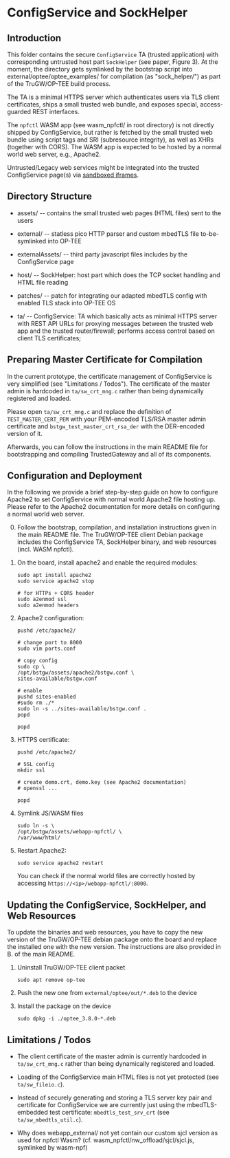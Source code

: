 # ConfigService and SockHelper

## Introduction
This folder contains the secure `ConfigService` TA (trusted application) with
corresponding untrusted host part `SockHelper` (see paper, Figure 3).
At the moment, the directory gets symlinked by the bootstrap script into
external/optee/optee_examples/ for compilation (as "sock_helper/") as part of the
TruGW/OP-TEE build process.

The TA is a minimal HTTPS server which authenticates users via TLS client certificates,
ships a small trusted web bundle, and exposes special, access-guarded REST interfaces.

The `npfctl` WASM app (see wasm_npfctl/ in root directory) is not directly
shipped by ConfigService, but rather is fetched by the small trusted web bundle
using script tags and SRI (subresource integrity), as well as XHRs (together with CORS).
The WASM app is expected to be hosted by a normal world web server, e.g., Apache2.

Untrusted/Legacy web services might be integrated into the trusted ConfigService
page(s) via [sandboxed iframes](https://www.w3schools.com/tags/att_iframe_sandbox.asp).



## Directory Structure
* assets/               -- contains the small trusted web pages (HTML files) sent to the users

* external/             -- statless pico HTTP parser and custom mbedTLS file to-be-symlinked into OP-TEE

* externalAssets/       -- third party javascript files includes by the ConfigService page

* host/                 -- SockHelper: host part which does the TCP socket handling and HTML file reading

* patches/              -- patch for integrating our adapted mbedTLS config with enabled TLS stack into OP-TEE OS

* ta/                   -- ConfigService: TA which basically acts as minimal HTTPS server with REST API URLs for proxying messages between the trusted web app and the trusted router/firewall; performs access control based on client TLS certificates;


## Preparing Master Certificate for Compilation
In the current prototype, the certificate management of ConfigService is very simplified
(see "Limitations / Todos").
The certificate of the master admin is hardcoded in `ta/sw_crt_mng.c` rather than
being dynamically registered and loaded.

Please open `ta/sw_crt_mng.c` and replace the definition of `TEST_MASTER_CERT_PEM`
with your PEM-encoded TLS/RSA master admin certificate and `bstgw_test_master_crt_rsa_der`
with the DER-encoded version of it.

Afterwards, you can follow the instructions in the main README file for bootstrapping
and compiling TrustedGateway and all of its components.



## Configuration and Deployment
In the following we provide a brief step-by-step guide on how to configure Apache2 to set ConfigService with normal world Apache2 file hosting up.
Please refer to the Apache2 documentation for more details on configuring a normal world web server.

0. Follow the bootstrap, compilation, and installation instructions given in the main README file. The TruGW/OP-TEE client Debian package includes the ConfigService TA, SockHelper binary, and web resources (incl. WASM npfctl).

1. On the board, install apache2 and enable the required modules:
    ```
    sudo apt install apache2
    sudo service apache2 stop

    # for HTTPs + CORS header
    sudo a2enmod ssl
    sudo a2enmod headers
    ```

2. Apache2 configuration:
    ```
    pushd /etc/apache2/ 

    # change port to 8000
    sudo vim ports.conf

    # copy config
    sudo cp \
    /opt/bstgw/assets/apache2/bstgw.conf \
    sites-available/bstgw.conf

    # enable
    pushd sites-enabled
    #sudo rm ./*
    sudo ln -s ../sites-available/bstgw.conf .
    popd

    popd
    ```

3. HTTPS certificate:
    ```
    pushd /etc/apache2/

    # SSL config
    mkdir ssl

    # create demo.crt, demo.key (see Apache2 documentation)
    # openssl ...

    popd
    ```

4. Symlink JS/WASM files
    ```
    sudo ln -s \
    /opt/bstgw/assets/webapp-npfctl/ \
    /var/www/html/
    ```

5. Restart Apache2:
    ```
    sudo service apache2 restart
    ```
    You can check if the normal world files are correctly hosted by accessing
    `https://<ip>/webapp-npfctl/:8000`.



## Updating the ConfigService, SockHelper, and Web Resources
To update the binaries and web resources, you have to copy the new version of the
TruGW/OP-TEE debian package onto the board and replace the installed one with the
new version.
The instructions are also provided in B. of the main README.

1. Uninstall TruGW/OP-TEE client packet
    ```
    sudo apt remove op-tee
    ```

2. Push the new one from `external/optee/out/*.deb` to the device

3. Install the package on the device
    ```
    sudo dpkg -i ./optee_3.8.0-*.deb
    ```

## Limitations / Todos
* The client certificate of the master admin is currently hardcoded in `ta/sw_crt_mng.c`
    rather than being dynamically registered and loaded.

* Loading of the ConfigService main HTML files is not yet protected (see `ta/sw_fileio.c`).

* Instead of securely generating and storing a TLS server key pair and certificate for ConfigService
    we are currently just using the mbedTLS-embedded test certificate: `mbedtls_test_srv_crt` (see `ta/sw_mbedtls_util.c`).

* Why does webapp_external/ not yet contain our custom sjcl version as used for npfctl Wasm? (cf. wasm_npfctl/nw_offload/sjcl/sjcl.js, symlinked by wasm-npf)
